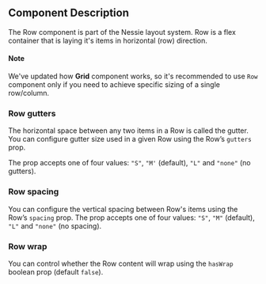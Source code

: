 ## Component Description

The Row component is part of the Nessie layout system. Row is a flex
container that is laying it's items in horizontal (row) direction.


#### Note

We've updated how **Grid** component works, so it's recommended to use
`Row` component only if you need to achieve specific sizing of a single
row/column.


### Row gutters

The horizontal space between any two items in a Row is called the gutter. You
can configure gutter size used in a given Row using the Row’s `gutters` prop.

The prop accepts one of four values: `"S"`, `"M'` (default), `"L"` and `"none"`
(no gutters).


### Row spacing

You can configure the vertical spacing between Row's items using the Row’s
`spacing` prop. The prop accepts one of four values: `"S"`, `"M"` (default),
`"L"` and `"none"` (no spacing).


### Row wrap

You can control whether the Row content will wrap using the `hasWrap` boolean
prop (default `false`).
